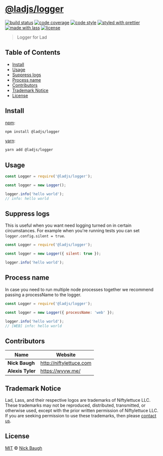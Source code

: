 # [**@ladjs/logger**](https://github.com/ladjs/logger)

[![build status](https://img.shields.io/travis/ladjs/logger.svg)](https://travis-ci.org/ladjs/logger)
[![code coverage](https://img.shields.io/codecov/c/github/ladjs/logger.svg)](https://codecov.io/gh/ladjs/logger)
[![code style](https://img.shields.io/badge/code_style-XO-5ed9c7.svg)](https://github.com/sindresorhus/xo)
[![styled with prettier](https://img.shields.io/badge/styled_with-prettier-ff69b4.svg)](https://github.com/prettier/prettier)
[![made with lass](https://img.shields.io/badge/made_with-lass-95CC28.svg)](https://github.com/lassjs/lass)
[![license](https://img.shields.io/github/license/ladjs/logger.svg)](<>)

> Logger for Lad


## Table of Contents

* [Install](#install)
* [Usage](#usage)
* [Suppress logs](#suppress-logs)
* [Process name](#process-name)
* [Contributors](#contributors)
* [Trademark Notice](#trademark-notice)
* [License](#license)


## Install

[npm][]:

```sh
npm install @ladjs/logger
```

[yarn][]:

```sh
yarn add @ladjs/logger
```


## Usage

```js
const Logger = require('@ladjs/logger');

const logger = new Logger();

logger.info('hello world');
// info: hello world
```


## Suppress logs

This is useful when you want need logging turned on in certain circumstances.
For example when you're running tests you can set `logger.config.silent = true`.

```js
const Logger = require('@ladjs/logger');

const logger = new Logger({ silent: true });

logger.info('hello world');
```


## Process name

In case you need to run multiple node processes together we recommend passing a processName to the logger.

```js
const Logger = require('@ladjs/logger');

const logger = new Logger({ processName: 'web' });

logger.info('hello world');
// [WEB] info: hello world
```


## Contributors

| Name             | Website                   |
| ---------------- | ------------------------- |
| **Nick Baugh**   | <http://niftylettuce.com> |
| **Alexis Tyler** | <https://wvvw.me/>        |


## Trademark Notice

Lad, Lass, and their respective logos are trademarks of Niftylettuce LLC.
These trademarks may not be reproduced, distributed, transmitted, or otherwise used, except with the prior written permission of Niftylettuce LLC.
If you are seeking permission to use these trademarks, then please [contact us](mailto:niftylettuce@gmail.com).


## License

[MIT](LICENSE) © [Nick Baugh](http://niftylettuce.com)


## 

[npm]: https://www.npmjs.com/

[yarn]: https://yarnpkg.com/
